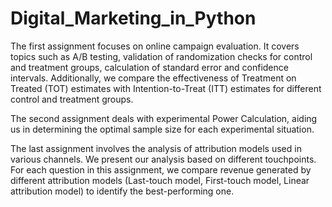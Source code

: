 # Digital_Marketing_in_Python
The first assignment focuses on online campaign evaluation. It covers topics such as A/B testing, validation of randomization checks for control and treatment groups, calculation of standard error and confidence intervals. Additionally, we compare the effectiveness of Treatment on Treated (TOT) estimates with Intention-to-Treat (ITT) estimates for different control and treatment groups.

The second assignment deals with experimental Power Calculation, aiding us in determining the optimal sample size for each experimental situation.

The last assignment involves the analysis of attribution models used in various channels. We present our analysis based on different touchpoints. For each question in this assignment, we compare revenue generated by different attribution models (Last-touch model, First-touch model, Linear attribution model) to identify the best-performing one.
